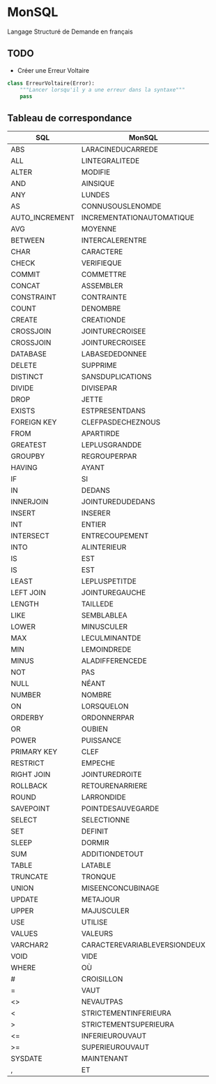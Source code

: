 # MonSQL

Langage Structuré de Demande en français

## TODO
* Créer une Erreur Voltaire
```python
class ErreurVoltaire(Error):
	"""Lancer lorsqu'il y a une erreur dans la syntaxe"""
	pass
```

## Tableau de correspondance

| SQL             | MonSQL                       | 
|-----------------|------------------------------| 
| ABS             | LARACINEDUCARREDE            | 
| ALL             | LINTEGRALITEDE               | 
| ALTER           | MODIFIE                      | 
| AND             | AINSIQUE                     | 
| ANY             | LUNDES                       | 
| AS              | CONNUSOUSLENOMDE             | 
| AUTO\_INCREMENT | INCREMENTATIONAUTOMATIQUE    | 
| AVG             | MOYENNE                      | 
| BETWEEN         | INTERCALERENTRE              | 
| CHAR            | CARACTERE                    | 
| CHECK           | VERIFIEQUE                   | 
| COMMIT          | COMMETTRE                    | 
| CONCAT          | ASSEMBLER                    | 
| CONSTRAINT      | CONTRAINTE                   | 
| COUNT           | DENOMBRE                     | 
| CREATE          | CREATIONDE                   | 
| CROSSJOIN       | JOINTURECROISEE              | 
| CROSSJOIN       | JOINTURECROISEE              | 
| DATABASE        | LABASEDEDONNEE               | 
| DELETE          | SUPPRIME                     | 
| DISTINCT        | SANSDUPLICATIONS             | 
| DIVIDE          | DIVISEPAR                    | 
| DROP            | JETTE                        | 
| EXISTS          | ESTPRESENTDANS               | 
| FOREIGN KEY     | CLEFPASDECHEZNOUS            | 
| FROM            | APARTIRDE                    | 
| GREATEST        | LEPLUSGRANDDE                | 
| GROUPBY         | REGROUPERPAR                 | 
| HAVING          | AYANT                        | 
| IF              | SI                           | 
| IN              | DEDANS                       | 
| INNERJOIN       | JOINTUREDUDEDANS             | 
| INSERT          | INSERER                      | 
| INT             | ENTIER                       | 
| INTERSECT       | ENTRECOUPEMENT               | 
| INTO            | ALINTERIEUR                  | 
| IS              | EST                          | 
| IS              | EST                          | 
| LEAST           | LEPLUSPETITDE                | 
| LEFT JOIN       | JOINTUREGAUCHE               | 
| LENGTH          | TAILLEDE                     | 
| LIKE            | SEMBLABLEA                   | 
| LOWER           | MINUSCULER                   | 
| MAX             | LECULMINANTDE                | 
| MIN             | LEMOINDREDE                  | 
| MINUS           | ALADIFFERENCEDE              | 
| NOT             | PAS                          | 
| NULL            | NÉANT                        | 
| NUMBER          | NOMBRE                       | 
| ON              | LORSQUELON                   | 
| ORDERBY         | ORDONNERPAR                  | 
| OR              | OUBIEN                       | 
| POWER           | PUISSANCE                    | 
| PRIMARY KEY     | CLEF                         | 
| RESTRICT        | EMPECHE                      | 
| RIGHT JOIN      | JOINTUREDROITE               | 
| ROLLBACK        | RETOURENARRIERE              | 
| ROUND           | LARRONDIDE                   | 
| SAVEPOINT       | POINTDESAUVEGARDE            | 
| SELECT          | SELECTIONNE                  | 
| SET             | DEFINIT                      | 
| SLEEP           | DORMIR                       | 
| SUM             | ADDITIONDETOUT               | 
| TABLE           | LATABLE                      | 
| TRUNCATE        | TRONQUE                      | 
| UNION           | MISEENCONCUBINAGE            | 
| UPDATE          | METAJOUR                     | 
| UPPER           | MAJUSCULER                   | 
| USE             | UTILISE                      | 
| VALUES          | VALEURS                      | 
| VARCHAR2        | CARACTEREVARIABLEVERSIONDEUX | 
| VOID            | VIDE                         | 
| WHERE           | OÙ                           | 
| #               | CROISILLON                   | 
| =               | VAUT                         | 
| <>              | NEVAUTPAS                    | 
| <               | STRICTEMENTINFERIEURA        | 
| >               | STRICTEMENTSUPERIEURA        | 
| <=              | INFERIEUROUVAUT              | 
| >=              | SUPERIEUROUVAUT              | 
| SYSDATE         | MAINTENANT                   | 
| ,               | ET                           | 

